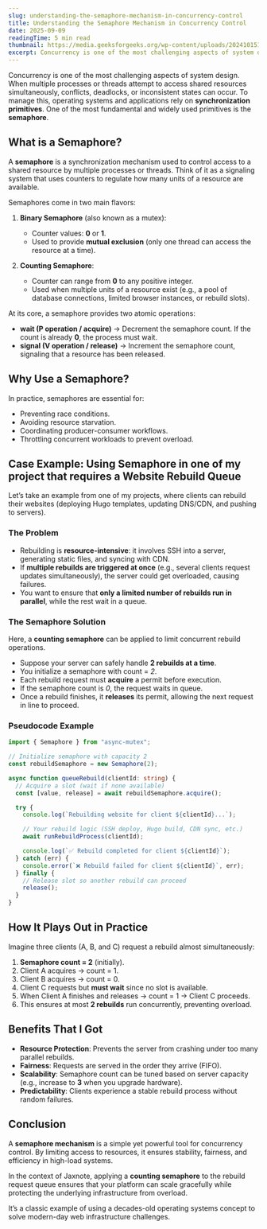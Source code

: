 ```yaml
---
slug: understanding-the-semaphore-mechanism-in-concurrency-control
title: Understanding the Semaphore Mechanism in Concurrency Control
date: 2025-09-09
readingTime: 5 min read
thumbnail: https://media.geeksforgeeks.org/wp-content/uploads/20241015130721027935/Semaphore.png
excerpt: Concurrency is one of the most challenging aspects of system design. When multiple processes or threads attempt to access shared resources simultaneously, conflicts, deadlocks, or inconsistent states can occur.
---
```


Concurrency is one of the most challenging aspects of system design. When multiple processes or threads attempt to access shared resources simultaneously, conflicts, deadlocks, or inconsistent states can occur. To manage this, operating systems and applications rely on **synchronization primitives**. One of the most fundamental and widely used primitives is the **semaphore**.

## What is a Semaphore?

A **semaphore** is a synchronization mechanism used to control access to a shared resource by multiple processes or threads. Think of it as a signaling system that uses counters to regulate how many units of a resource are available.

Semaphores come in two main flavors:

1. **Binary Semaphore** (also known as a mutex):

   - Counter values: **0** or **1**.
   - Used to provide **mutual exclusion** (only one thread can access the resource at a time).

2. **Counting Semaphore**:

   - Counter can range from **0** to any positive integer.
   - Used when multiple units of a resource exist (e.g., a pool of database connections, limited browser instances, or rebuild slots).

At its core, a semaphore provides two atomic operations:

- **wait (P operation / acquire)** → Decrement the semaphore count. If the count is already **0**, the process must wait.
- **signal (V operation / release)** → Increment the semaphore count, signaling that a resource has been released.

## Why Use a Semaphore?

In practice, semaphores are essential for:

- Preventing race conditions.
- Avoiding resource starvation.
- Coordinating producer-consumer workflows.
- Throttling concurrent workloads to prevent overload.

## Case Example: Using Semaphore in one of my project that requires a Website Rebuild Queue

Let’s take an example from one of my projects, where clients can rebuild their websites (deploying Hugo templates, updating DNS/CDN, and pushing to servers).

### The Problem

- Rebuilding is **resource-intensive**: it involves SSH into a server, generating static files, and syncing with CDN.
- If **multiple rebuilds are triggered at once** (e.g., several clients request updates simultaneously), the server could get overloaded, causing failures.
- You want to ensure that **only a limited number of rebuilds run in parallel**, while the rest wait in a queue.

### The Semaphore Solution

Here, a **counting semaphore** can be applied to limit concurrent rebuild operations.

- Suppose your server can safely handle **2 rebuilds at a time**.
- You initialize a semaphore with count = _2_.
- Each rebuild request must **acquire** a permit before execution.
- If the semaphore count is _0_, the request waits in queue.
- Once a rebuild finishes, it **releases** its permit, allowing the next request in line to proceed.

### Pseudocode Example

```ts
import { Semaphore } from "async-mutex";

// Initialize semaphore with capacity 2
const rebuildSemaphore = new Semaphore(2);

async function queueRebuild(clientId: string) {
  // Acquire a slot (wait if none available)
  const [value, release] = await rebuildSemaphore.acquire();

  try {
    console.log(`Rebuilding website for client ${clientId}...`);

    // Your rebuild logic (SSH deploy, Hugo build, CDN sync, etc.)
    await runRebuildProcess(clientId);

    console.log(`✅ Rebuild completed for client ${clientId}`);
  } catch (err) {
    console.error(`❌ Rebuild failed for client ${clientId}`, err);
  } finally {
    // Release slot so another rebuild can proceed
    release();
  }
}
```

## How It Plays Out in Practice

Imagine three clients (A, B, and C) request a rebuild almost simultaneously:

1. **Semaphore count = 2** (initially).
2. Client A acquires → count = 1.
3. Client B acquires → count = 0.
4. Client C requests but **must wait** since no slot is available.
5. When Client A finishes and releases → count = 1 → Client C proceeds.
6. This ensures at most **2 rebuilds** run concurrently, preventing overload.

## Benefits That I Got

- **Resource Protection**: Prevents the server from crashing under too many parallel rebuilds.
- **Fairness**: Requests are served in the order they arrive (FIFO).
- **Scalability**: Semaphore count can be tuned based on server capacity (e.g., increase to **3** when you upgrade hardware).
- **Predictability**: Clients experience a stable rebuild process without random failures.

## Conclusion

A **semaphore mechanism** is a simple yet powerful tool for concurrency control. By limiting access to resources, it ensures stability, fairness, and efficiency in high-load systems.

In the context of Jaxnote, applying a **counting semaphore** to the rebuild request queue ensures that your platform can scale gracefully while protecting the underlying infrastructure from overload.

It’s a classic example of using a decades-old operating systems concept to solve modern-day web infrastructure challenges.
